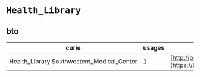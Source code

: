 # `Health_Library`
## bto
| curie                                      |   usages | nodes                                                                                                           |
|--------------------------------------------|----------|-----------------------------------------------------------------------------------------------------------------|
| Health_Library:Southwestern_Medical_Center |        1 | [http://purl.obolibrary.org/obo/BTO:0003840](https://bioregistry.io/http://purl.obolibrary.org/obo/BTO:0003840) |

